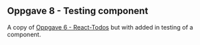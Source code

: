 ## Oppgave 8 - Testing component

A copy of [Oppgave 6 - React-Todos](./React-Todos) but with added in testing of a component.